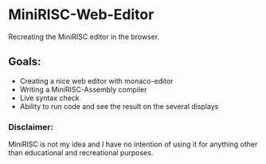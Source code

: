 # MiniRISC-Web-Editor
Recreating the MiniRISC editor in the browser.

## Goals:
* Creating a nice web editor with monaco-editor
* Writing a MiniRISC-Assembly compiler
* Live syntax check
* Ability to run code and see the result on the several displays

### Disclaimer:
MiniRISC is not my idea and I have no intention of using it for anything other than educational and recreational purposes.

